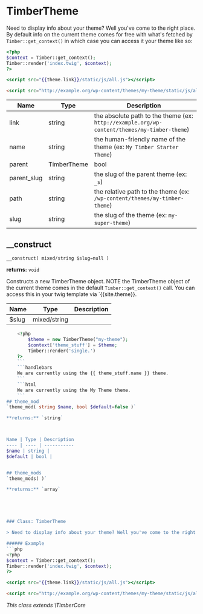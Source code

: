 
# TimberTheme
Need to display info about your theme? Well you've come to the right place. By default info on the current theme comes for free with what's fetched by `Timber::get_context()` in which case you can access it your theme like so:

```php
<?php
$context = Timber::get_context();
Timber::render('index.twig', $context);
?>
```
```handlebars
<script src="{{theme.link}}/static/js/all.js"></script>
```
```html
<script src="http://example.org/wp-content/themes/my-theme/static/js/all.js"></script>
```

Name | Type | Description
---- | ---- | -----------
link | string | the absolute path to the theme (ex: `http://example.org/wp-content/themes/my-timber-theme`)
name | string | the human-friendly name of the theme (ex: `My Timber Starter Theme`)
parent | TimberTheme|bool | the TimberTheme object for the parent theme (if it exists), false otherwise
parent_slug | string | the slug of the parent theme (ex: `_s`)
path | string | the relative path to the theme (ex: `/wp-content/themes/my-timber-theme`)
slug | string | the slug of the theme (ex: `my-super-theme`)

## __construct
`__construct( mixed/string $slug=null )`

**returns:** `void`

Constructs a new TimberTheme object. NOTE the TimberTheme object of the current theme comes in the default `Timber::get_context()` call. You can access this in your twig template via `{{site.theme}}.

Name | Type | Description
---- | ---- | -----------
$slug | mixed/string | 

```php
    <?php
        $theme = new TimberTheme("my-theme");
        $context['theme_stuff'] = $theme;
        Timber::render('single.')
    ?>
    ```
    ```handlebars
    We are currently using the {{ theme_stuff.name }} theme.
    ```
    ```html
    We are currently using the My Theme theme.
    ```
## theme_mod
`theme_mod( string $name, bool $default=false )`

**returns:** `string`



Name | Type | Description
---- | ---- | -----------
$name | string | 
$default | bool | 


## theme_mods
`theme_mods( )`

**returns:** `array`





### Class: TimberTheme

> Need to display info about your theme? Well you've come to the right place. By default info on the current theme comes for free with what's fetched by `Timber::get_context()` in which case you can access it your theme like so:

###### Example
```php
<?php
$context = Timber::get_context();
Timber::render('index.twig', $context);
?>
```
```handlebars
<script src="{{theme.link}}/static/js/all.js"></script>
```
```html
<script src="http://example.org/wp-content/themes/my-theme/static/js/all.js"></script>
```



*This class extends \TimberCore*

